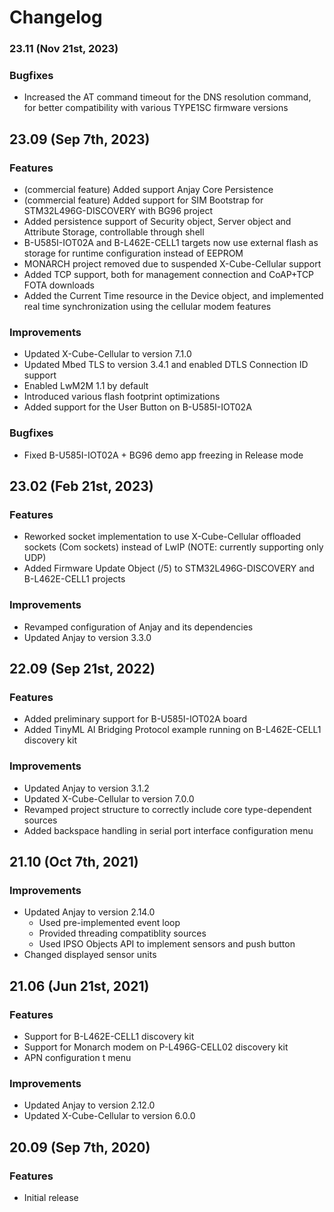 # Changelog

### 23.11 (Nov 21st, 2023)

### Bugfixes
- Increased the AT command timeout for the DNS resolution command, for better
  compatibility with various TYPE1SC firmware versions

## 23.09 (Sep 7th, 2023)

### Features
- (commercial feature) Added support Anjay Core Persistence
- (commercial feature) Added support for SIM Bootstrap for STM32L496G-DISCOVERY with BG96 project
- Added persistence support of Security object, Server object and Attribute
  Storage, controllable through shell
- B-U585I-IOT02A and B-L462E-CELL1 targets now use external flash as storage for
  runtime configuration instead of EEPROM
- MONARCH project removed due to suspended X-Cube-Cellular support
- Added TCP support, both for management connection and CoAP+TCP FOTA downloads
- Added the Current Time resource in the Device object, and implemented real time synchronization using the cellular modem features

### Improvements
- Updated X-Cube-Cellular to version 7.1.0
- Updated Mbed TLS to version 3.4.1 and enabled DTLS Connection ID support
- Enabled LwM2M 1.1 by default
- Introduced various flash footprint optimizations
- Added support for the User Button on B-U585I-IOT02A

### Bugfixes
- Fixed B-U585I-IOT02A + BG96 demo app freezing in Release mode

## 23.02 (Feb 21st, 2023)

### Features
- Reworked socket implementation to use X-Cube-Cellular offloaded sockets
  (Com sockets) instead of LwIP (NOTE: currently supporting only UDP)
- Added Firmware Update Object (/5) to STM32L496G-DISCOVERY and B-L462E-CELL1 projects

### Improvements
- Revamped configuration of Anjay and its dependencies
- Updated Anjay to version 3.3.0

## 22.09 (Sep 21st, 2022)

### Features
- Added preliminary support for B-U585I-IOT02A board
- Added TinyML AI Bridging Protocol example running on B-L462E-CELL1 discovery kit

### Improvements
- Updated Anjay to version 3.1.2
- Updated X-Cube-Cellular to version 7.0.0
- Revamped project structure to correctly include core type-dependent sources
- Added backspace handling in serial port interface configuration menu

## 21.10 (Oct 7th, 2021)

### Improvements
- Updated Anjay to version 2.14.0
  - Used pre-implemented event loop
  - Provided threading compatiblity sources
  - Used IPSO Objects API to implement sensors and push button
- Changed displayed sensor units


## 21.06 (Jun 21st, 2021)

### Features
- Support for B-L462E-CELL1 discovery kit
- Support for Monarch modem on P-L496G-CELL02 discovery kit
- APN configuration t menu

### Improvements
- Updated Anjay to version 2.12.0
- Updated X-Cube-Cellular to version 6.0.0

## 20.09 (Sep 7th, 2020)

### Features
- Initial release

